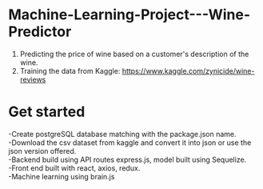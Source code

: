 # Machine-Learning-Project---Wine-Predictor
1. Predicting the price of wine based on a customer's description of the wine. <br />
2. Training the data from Kaggle: https://www.kaggle.com/zynicide/wine-reviews

# Get started
-Create postgreSQL database matching with the package.json name.<br />
-Download the csv dataset from kaggle and convert it into json or use the json version offered.<br />
-Backend build using API routes express.js, model built using Sequelize.<br />
-Front end built with react, axios, redux. <br />
-Machine learning using brain.js<br />


